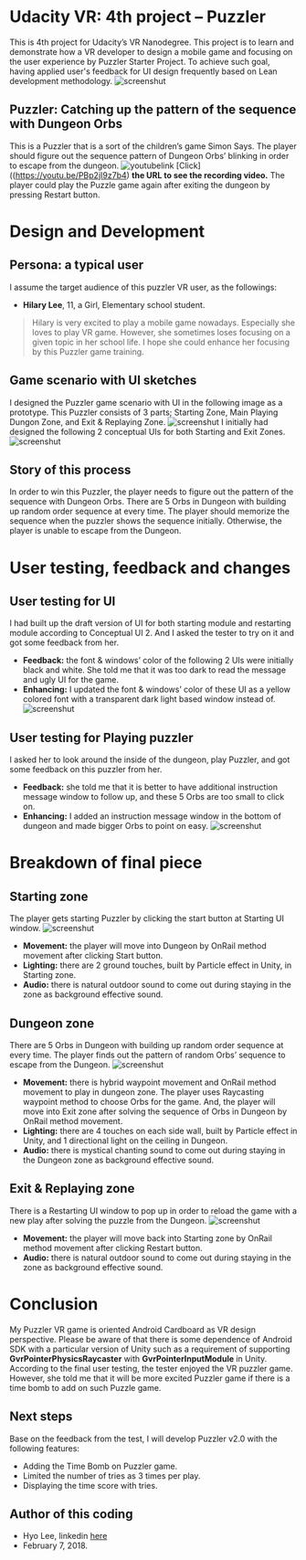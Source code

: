 # Udacity VR: 4th project – Puzzler
This is 4th project for Udacity’s VR Nanodegree. This project is to learn and demonstrate how a VR developer to design a mobile game and focusing on the user experience by Puzzler Starter Project. To achieve such goal, having applied user's feedback for UI design frequently based on Lean development methodology.
![screenshut](https://github.com/himax25/Puzzler_VR_project/blob/master/VR_PIC1.png)

## Puzzler: Catching up the pattern of the sequence with Dungeon Orbs
This is a Puzzler that is a sort of the children’s game Simon Says. The player should figure out the sequence pattern of Dungeon Orbs’ blinking in order to escape from the dungeon.
![youtubelink](https://github.com/himax25/Puzzler_VR_project/blob/master/VR_PIC8.JPG)
[Click]((https://youtu.be/PBp2jI9z7b4) **the URL to see the recording video.**
The player could play the Puzzle game again after exiting the dungeon by pressing Restart button.
 
# Design and Development
## Persona: a typical user
I assume the target audience of this puzzler VR user, as the followings:
* **Hilary Lee**, 11, a Girl, Elementary school student.
> Hilary is very excited to play a mobile game nowadays. 
  Especially she loves to play VR game. However, she sometimes loses focusing on a given topic in her school life. 
  I hope she could enhance her focusing by this Puzzler game training.
   
## Game scenario with UI sketches
I designed the Puzzler game scenario with UI in the following image as a prototype. This Puzzler consists of 3 parts; Starting Zone, Main Playing Dungon Zone, and Exit & Replaying Zone.
![screenshut](https://github.com/himax25/Puzzler_VR_project/blob/master/VR_PIC2.jpg)
I initially had designed the following 2 conceptual UIs for both Starting and Exit Zones. 
![screenshut](https://github.com/himax25/Puzzler_VR_project/blob/master/VR_PIC3.JPG)

## Story of this process  
In order to win this Puzzler, the player needs to figure out the pattern of the sequence with Dungeon Orbs. There are 5 Orbs in Dungeon with building up random order sequence at every time. The player should memorize the sequence when the puzzler shows the sequence initially. Otherwise, the player is unable to escape from the Dungeon. 

# User testing, feedback and changes
## User testing for UI 
I had built up the draft version of UI for both starting module and restarting module according to Conceptual UI 2. And I asked the tester to try on it and got some feedback from her.
* **Feedback:** the font & windows’ color of the following 2 UIs were initially black and white. She told me that it was too dark to read the message and ugly UI for the game. 
* **Enhancing:** I updated the font & windows’ color of these UI as a yellow colored font with a transparent dark light based window instead of.
![screenshut](https://github.com/himax25/Puzzler_VR_project/blob/master/VR_PIC4.JPG)

## User testing for Playing puzzler 
I asked her to look around the inside of the dungeon, play Puzzler, and got some feedback on this puzzler from her.
* **Feedback:** she told me that it is better to have additional instruction message window to follow up, and these 5 Orbs are too small to click on.
* **Enhancing:** I added an instruction message window in the bottom of dungeon and made bigger Orbs to point on easy.
![screenshut](https://github.com/himax25/Puzzler_VR_project/blob/master/VR_PIC5.JPG)

# Breakdown of final piece
## Starting zone
The player gets starting Puzzler by clicking the start button at Starting UI window.
![screenshut](https://github.com/himax25/Puzzler_VR_project/blob/master/VR_PIC6.JPG)
* **Movement:** the player will move into Dungeon by OnRail method movement after clicking Start button.    
* **Lighting:** there are 2 ground touches, built by Particle effect in Unity, in Starting zone.
* **Audio:** there is natural outdoor sound to come out during staying in the zone as background effective sound.

## Dungeon zone
There are 5 Orbs in Dungeon with building up random order sequence at every time. The player finds out the pattern of random Orbs’ sequence to escape from the Dungeon.
![screenshut](https://github.com/himax25/Puzzler_VR_project/blob/master/VR_PIC1.png)
* **Movement:** there is hybrid waypoint movement and OnRail method movement to play in dungeon zone. The player uses Raycasting waypoint method to choose Orbs for the game. And, the player will move into Exit zone after solving the sequence of Orbs in Dungeon by OnRail method movement.    
* **Lighting:** there are 4 touches on each side wall, built by Particle effect in Unity, and 1 directional light on the ceiling in Dungeon.
* **Audio:** there is mystical chanting sound to come out during staying in the Dungeon zone as background effective sound.

## Exit & Replaying zone
There is a Restarting UI window to pop up in order to reload the game with a new play after solving the puzzle from the Dungeon.
![screenshut](https://github.com/himax25/Puzzler_VR_project/blob/master/VR_PIC7.JPG)
* **Movement:** the player will move back into Starting zone by OnRail method movement after clicking Restart button.
* **Audio:** there is natural outdoor sound to come out during staying in the zone as background effective sound.

# Conclusion
My Puzzler VR game is oriented Android Cardboard as VR design perspective. Please be aware of that there is some dependence of Android SDK with a particular version of Unity such as a requirement of supporting **GvrPointerPhysicsRaycaster** with **GvrPointerInputModule** in Unity. 
According to the final user testing, the tester enjoyed the VR puzzler game. However, she told me that it will be more excited Puzzler game if there is a time bomb to add on such Puzzle game.

## Next steps
Base on the feedback from the test, I will develop Puzzler v2.0 with the following features:
* Adding the Time Bomb on Puzzler game.
* Limited the number of tries as 3 times per play.
* Displaying the time score with tries.

## **Author of this coding**
* Hyo Lee, linkedin [here](https://www.linkedin.com/in/hyo-max-lee-61241b13/)
* February 7, 2018.
